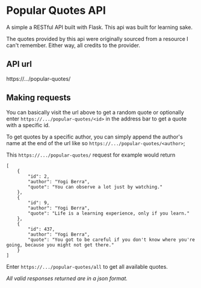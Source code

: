 # Popular Quotes API

A simple a RESTful API built with Flask. This api was built for learning sake.

The quotes provided by this api were originally sourced from a resource I can't remember. Either way, all credits to the provider.

## API url
https://.../popular-quotes/

## Making requests
You can basically visit the url above to get a random quote or optionally enter `https://.../popular-quotes/<id>` in the address bar to get a quote with a specific id.

To get quotes by a specific author, you can simply append the author's name at the end of the url like so `https://.../popular-quotes/<author>`;

This `https://.../popular-quotes/` request for example would return
```
[
    {
        "id": 2,
        "author": "Yogi Berra",
        "quote": "You can observe a lot just by watching."
    },
    {
        "id": 9,
        "author": "Yogi Berra",
        "quote": "Life is a learning experience, only if you learn."
    },
    {
        "id": 437,
        "author": "Yogi Berra",
        "quote": "You got to be careful if you don't know where you're going, because you might not get there."
    }
]
```

Enter `https://.../popular-quotes/all` to get all available quotes.

*All valid responses returned are in a json format.*
